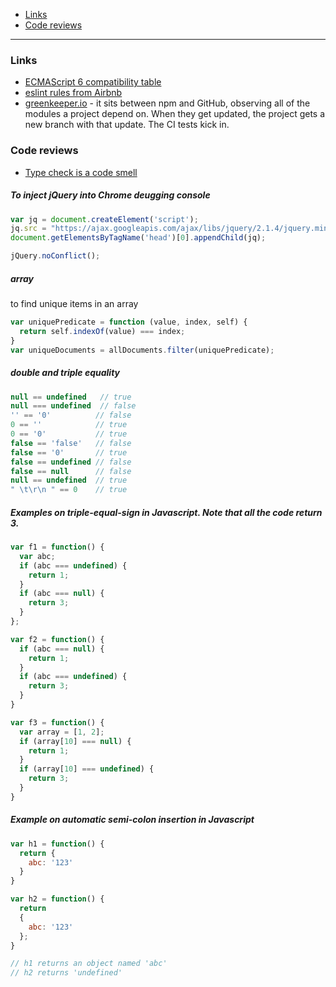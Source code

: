 - [Links](#links)
- [Code reviews](#code-reviews)
____

### Links

- [ECMAScript 6 compatibility table](http://kangax.github.io/compat-table/es6/)
- [eslint rules from Airbnb](https://github.com/airbnb/javascript/tree/master/packages/eslint-config-airbnb-base/rules)
- [greenkeeper.io](https://greenkeeper.io) - it sits between npm and GitHub,
  observing all of the modules a project depend on. When they get updated,  the
  project gets a new branch with that update. The CI tests kick in.

### Code reviews

- [Type check is a code smell](http://blog.millermedeiros.com/type-check-is-a-code-smell/)

##### To inject jQuery into Chrome deugging console

```js
var jq = document.createElement('script');
jq.src = "https://ajax.googleapis.com/ajax/libs/jquery/2.1.4/jquery.min.js";
document.getElementsByTagName('head')[0].appendChild(jq);

jQuery.noConflict();
```

##### array

to find unique items in an array

```js
var uniquePredicate = function (value, index, self) {
  return self.indexOf(value) === index;
}
var uniqueDocuments = allDocuments.filter(uniquePredicate);
```

##### double and triple equality

```js
null == undefined   // true
null === undefined  // false
'' == '0'          // false
0 == ''            // true
0 == '0'           // true
false == 'false'   // false
false == '0'       // true
false == undefined // false
false == null      // false
null == undefined  // true
" \t\r\n " == 0    // true
```

##### Examples on triple-equal-sign in Javascript. Note that all the code return 3.

```js
var f1 = function() {
  var abc;
  if (abc === undefined) {
    return 1;
  }
  if (abc === null) {
    return 3;
  }
};

var f2 = function() {
  if (abc === null) {
    return 1;
  }
  if (abc === undefined) {
    return 3;
  }
}

var f3 = function() {
  var array = [1, 2];
  if (array[10] === null) {
    return 1;
  }
  if (array[10] === undefined) {
    return 3;
  }
}
```

##### Example on automatic semi-colon insertion in Javascript

```js
var h1 = function() {
  return {
    abc: '123'
  }
}

var h2 = function() {
  return
  {
    abc: '123'
  };
}

// h1 returns an object named 'abc'
// h2 returns 'undefined'
```

